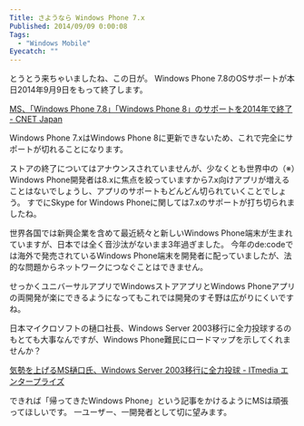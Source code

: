 ```yaml
---
Title: さようなら Windows Phone 7.x
Published: 2014/09/09 0:00:08
Tags:
  - "Windows Mobile"
Eyecatch: ""
---
```

とうとう来ちゃいましたね、この日が。
Windows Phone 7.8のOSサポートが本日2014年9月9日をもって終了します。

[MS、「Windows Phone 7.8」「Windows Phone 8」のサポートを2014年で終了 - CNET Japan](http://japan.cnet.com/news/service/35029665/)

Windows Phone 7.xはWindows Phone 8に更新できないため、これで完全にサポートが切れることになります。

ストアの終了についてはアナウンスされていませんが、少なくとも世界中の（※）Windows Phone開発者は8.xに焦点を絞っていますから7.x向けアプリが増えることはないでしょうし、アプリのサポートもどんどん切られていくことでしょう。
すでにSkype for Windows Phoneに関しては7.xのサポートが打ち切られましたね。

世界各国では新興企業を含めて最近続々と新しいWindows Phone端末が生まれていますが、日本では全く音沙汰がないまま3年過ぎました。
今年のde:codeでは海外で発売されているWindows Phone端末を開発者に配っていましたが、法的な問題からネットワークにつなぐことはできません。

せっかくユニバーサルアプリでWindowsストアアプリとWindows Phoneアプリの両開発が楽にできるようになってもこれでは開発のすそ野は広がりにくいですね。

日本マイクロソフトの樋口社長、Windows Server 2003移行に全力投球するのもとても大事なんですが、Windows Phone難民にロードマップを示してくれませんか？

[気勢を上げるMS樋口氏、Windows Server 2003移行に全力投球 - ITmedia エンタープライズ](http://www.itmedia.co.jp/enterprise/articles/1409/05/news146.html)

できれば「帰ってきたWindows Phone」という記事をかけるようにMSは頑張ってほしいです。
一ユーザー、一開発者として切に望みます。
